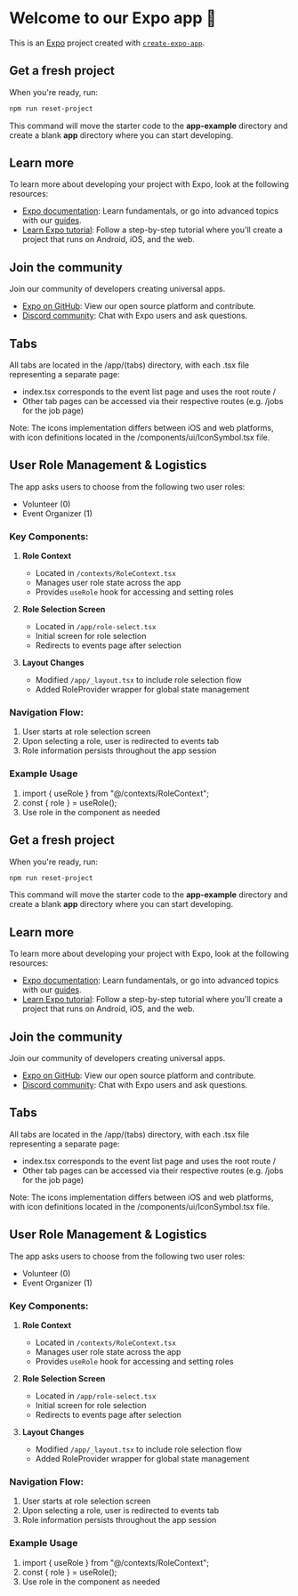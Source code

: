 # Welcome to our Expo app 👋

This is an [Expo](https://expo.dev) project created with [`create-expo-app`](https://www.npmjs.com/package/create-expo-app).

## Get a fresh project

When you're ready, run:

```bash
npm run reset-project
```

This command will move the starter code to the **app-example** directory and create a blank **app** directory where you can start developing.

## Learn more

To learn more about developing your project with Expo, look at the following resources:

-   [Expo documentation](https://docs.expo.dev/): Learn fundamentals, or go into advanced topics with our [guides](https://docs.expo.dev/guides).
-   [Learn Expo tutorial](https://docs.expo.dev/tutorial/introduction/): Follow a step-by-step tutorial where you'll create a project that runs on Android, iOS, and the web.

## Join the community

Join our community of developers creating universal apps.

-   [Expo on GitHub](https://github.com/expo/expo): View our open source platform and contribute.
-   [Discord community](https://chat.expo.dev): Chat with Expo users and ask questions.

## Tabs

All tabs are located in the /app/(tabs) directory, with each .tsx file representing a separate page:

-   index.tsx corresponds to the event list page and uses the root route /
-   Other tab pages can be accessed via their respective routes (e.g. /jobs for the job page)

Note: The icons implementation differs between iOS and web platforms, with icon definitions located in the /components/ui/IconSymbol.tsx file.

## User Role Management & Logistics

The app asks users to choose from the following two user roles:

-   Volunteer (0)
-   Event Organizer (1)

### Key Components:

1. **Role Context**

    - Located in `/contexts/RoleContext.tsx`
    - Manages user role state across the app
    - Provides `useRole` hook for accessing and setting roles

2. **Role Selection Screen**

    - Located in `/app/role-select.tsx`
    - Initial screen for role selection
    - Redirects to events page after selection

3. **Layout Changes**
    - Modified `/app/_layout.tsx` to include role selection flow
    - Added RoleProvider wrapper for global state management

### Navigation Flow:

1. User starts at role selection screen
2. Upon selecting a role, user is redirected to events tab
3. Role information persists throughout the app session

### Example Usage

1. import { useRole } from "@/contexts/RoleContext";
2. const { role } = useRole();
3. Use role in the component as needed

## Get a fresh project

When you're ready, run:

```bash
npm run reset-project
```

This command will move the starter code to the **app-example** directory and create a blank **app** directory where you can start developing.

## Learn more

To learn more about developing your project with Expo, look at the following resources:

-   [Expo documentation](https://docs.expo.dev/): Learn fundamentals, or go into advanced topics with our [guides](https://docs.expo.dev/guides).
-   [Learn Expo tutorial](https://docs.expo.dev/tutorial/introduction/): Follow a step-by-step tutorial where you'll create a project that runs on Android, iOS, and the web.

## Join the community

Join our community of developers creating universal apps.

-   [Expo on GitHub](https://github.com/expo/expo): View our open source platform and contribute.
-   [Discord community](https://chat.expo.dev): Chat with Expo users and ask questions.

## Tabs

All tabs are located in the /app/(tabs) directory, with each .tsx file representing a separate page:

-   index.tsx corresponds to the event list page and uses the root route /
-   Other tab pages can be accessed via their respective routes (e.g. /jobs for the job page)

Note: The icons implementation differs between iOS and web platforms, with icon definitions located in the /components/ui/IconSymbol.tsx file.

## User Role Management & Logistics

The app asks users to choose from the following two user roles:

-   Volunteer (0)
-   Event Organizer (1)

### Key Components:

1. **Role Context**

    - Located in `/contexts/RoleContext.tsx`
    - Manages user role state across the app
    - Provides `useRole` hook for accessing and setting roles

2. **Role Selection Screen**

    - Located in `/app/role-select.tsx`
    - Initial screen for role selection
    - Redirects to events page after selection

3. **Layout Changes**
    - Modified `/app/_layout.tsx` to include role selection flow
    - Added RoleProvider wrapper for global state management

### Navigation Flow:

1. User starts at role selection screen
2. Upon selecting a role, user is redirected to events tab
3. Role information persists throughout the app session

### Example Usage

1. import { useRole } from "@/contexts/RoleContext";
2. const { role } = useRole();
3. Use role in the component as needed
